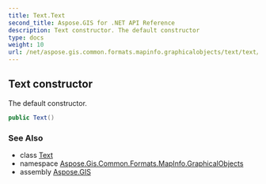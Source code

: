 ```yaml
---
title: Text.Text
second_title: Aspose.GIS for .NET API Reference
description: Text constructor. The default constructor
type: docs
weight: 10
url: /net/aspose.gis.common.formats.mapinfo.graphicalobjects/text/text/
---
```

## Text constructor

The default constructor.

```csharp
public Text()
```

### See Also

* class [Text](../)
* namespace [Aspose.Gis.Common.Formats.MapInfo.GraphicalObjects](../../text/)
* assembly [Aspose.GIS](../../../)


